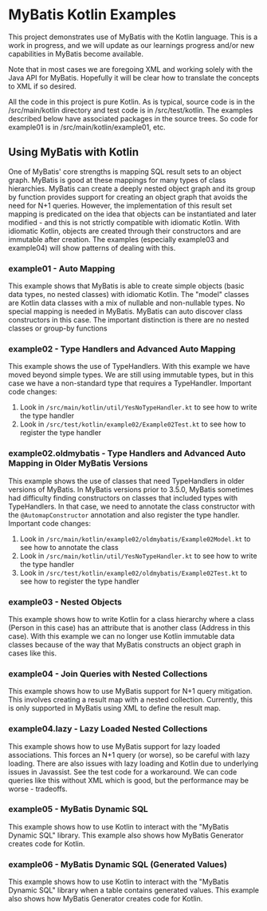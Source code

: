 # MyBatis Kotlin Examples

This project demonstrates use of MyBatis with the Kotlin language.  This is a work in progress, and we will update as
our learnings progress and/or new capabilities in MyBatis become available.

Note that in most cases we are foregoing XML and working solely with the Java API for MyBatis.  Hopefully it will be
clear how to translate the concepts to XML if so desired.

All the code in this project is pure Kotlin. As is typical, source code is in the /src/main/kotlin
directory and test code is in /src/test/kotlin.  The examples described below have associated packages
in the source trees.  So code for example01 is in /src/main/kotlin/example01, etc.  

## Using MyBatis with Kotlin

One of MyBatis' core strengths is mapping SQL result sets to an object graph.  MyBatis is good at these mappings for
many types of class hierarchies. MyBatis can create a deeply nested object graph and its group by function
provides support for creating an object graph that avoids the need for N+1 queries. However, the implementation of this
result set mapping is predicated on the idea that objects can be instantiated and later modified - and this is not
strictly compatible with idiomatic Kotlin. With idiomatic Kotlin, objects are created through their constructors and are
immutable after creation. The examples (especially example03 and example04) will show patterns of dealing with this.

### example01 - Auto Mapping

This example shows that MyBatis is able to create simple objects (basic data types, no nested classes) with idiomatic
Kotlin. The "model" classes are Kotlin data classes with a mix of nullable and non-nullable types.  No special mapping
is needed in MyBatis. MyBatis can auto discover class constructors in this case. The important distinction is there are
no nested classes or group-by functions 

### example02 - Type Handlers and Advanced Auto Mapping

This example shows the use of TypeHandlers. With this example we have moved beyond simple types.
We are still using immutable types, but in this case we have a non-standard type that requires a
TypeHandler. Important code changes:
  
1. Look in `/src/main/kotlin/util/YesNoTypeHandler.kt` to see how to write the type handler
1. Look in `/src/test/kotlin/example02/Example02Test.kt` to see how to register the type handler

### example02.oldmybatis - Type Handlers and Advanced Auto Mapping in Older MyBatis Versions

This example shows the use of classes that need TypeHandlers in older versions of MyBatis. In MyBatis versions prior to
3.5.0, MyBatis sometimes had difficulty finding constructors on classes that included types with TypeHandlers.
In that case, we need to annotate the class constructor
with the `@AutomapConstructor` annotation and also register the type handler.  Important code changes:

1. Look in `/src/main/kotlin/example02/oldmybatis/Example02Model.kt` to see how to annotate the class
1. Look in `/src/main/kotlin/util/YesNoTypeHandler.kt` to see how to write the type handler
1. Look in `/src/test/kotlin/example02/oldmybatis/Example02Test.kt` to see how to register the type handler

### example03 - Nested Objects

This example shows how to write Kotlin for a class hierarchy where a class (Person in this case) has an
attribute that is another class (Address in this case).  With this example we can no longer use Kotlin
immutable data classes because of the way that MyBatis constructs an object graph in cases like this. 

### example04 - Join Queries with Nested Collections

This example shows how to use MyBatis support for N+1 query mitigation.  This involves creating a
result map with a nested collection.  Currently, this is only supported in MyBatis using XML to define the
result map. 

### example04.lazy - Lazy Loaded Nested Collections

This example shows how to use MyBatis support for lazy loaded associations. This forces an N+1 query (or worse),
so be careful with lazy loading.  There are also issues with lazy loading and Kotlin due to underlying issues
in Javassist. See the test code for a workaround. We can code queries like this without XML which is good, but the
performance may be worse - tradeoffs.

### example05 - MyBatis Dynamic SQL

This example shows how to use Kotlin to interact with the "MyBatis Dynamic SQL" library.
This example also shows how MyBatis Generator creates code for Kotlin.

### example06 - MyBatis Dynamic SQL (Generated Values)

This example shows how to use Kotlin to interact with the "MyBatis Dynamic SQL" library when a
table contains generated values.
This example also shows how MyBatis Generator creates code for Kotlin.
